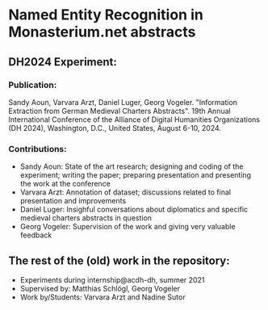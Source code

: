 # Named Entity Recognition in Monasterium.net abstracts

## DH2024 Experiment:

### Publication:
Sandy Aoun, Varvara Arzt, Daniel Luger, Georg Vogeler. "Information Extraction from German Medieval Charters Abstracts". 19th Annual International Conference of the Alliance of Digital Humanities Organizations (DH 2024), Washington, D.C., United States, August 6-10, 2024.

### Contributions: 
- Sandy Aoun: State of the art research; designing and coding of the experiment; writing the paper; preparing presentation and presenting the work at the conference
- Varvara Arzt: Annotation of dataset; discussions related to final presentation and improvements
- Daniel Luger: Insighful conversations about diplomatics and specific medieval charters abstracts in question
- Georg Vogeler: Supervision of the work and giving very valuable feedback


## The rest of the (old) work in the repository:

- Experiments during internship@acdh-dh, summer 2021
- Supervised by: Matthias Schlögl, Georg Vogeler
- Work by/Students: Varvara Arzt and Nadine Sutor
